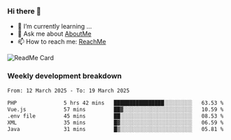 ### Hi there 👋

- 🌱 I’m currently learning ...
- 💬 Ask me about [AboutMe](https://www.itzcy.com/about)
- 📫 How to reach me: [ReachMe](https://www.itzcy.com/about)

![ReadMe Card](https://github-readme-stats-ten-gilt.vercel.app/api?username=SuperChenYun&show_icons=true&title_color=fff&icon_color=79ff97&text_color=9f9f9f&bg_color=151515&hide_border=true)

### Weekly development breakdown
<!--START_SECTION:waka-->

```txt
From: 12 March 2025 - To: 19 March 2025

PHP               5 hrs 42 mins   ████████████████░░░░░░░░░   63.53 %
Vue.js            57 mins         ██▓░░░░░░░░░░░░░░░░░░░░░░   10.59 %
.env file         45 mins         ██░░░░░░░░░░░░░░░░░░░░░░░   08.53 %
XML               35 mins         █▓░░░░░░░░░░░░░░░░░░░░░░░   06.59 %
Java              31 mins         █▒░░░░░░░░░░░░░░░░░░░░░░░   05.81 %
```

<!--END_SECTION:waka-->
